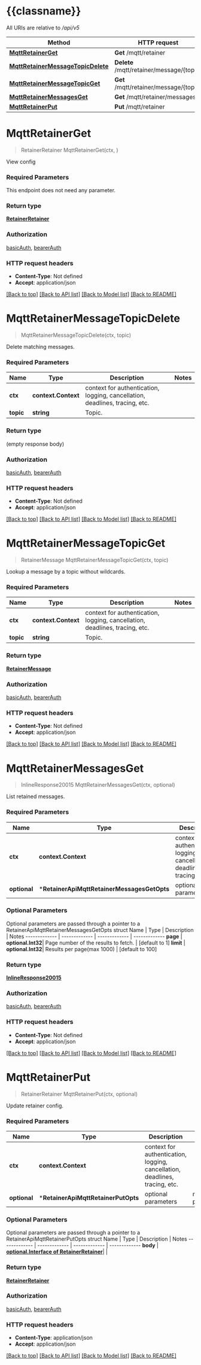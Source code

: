 # {{classname}}

All URIs are relative to */api/v5*

Method | HTTP request | Description
------------- | ------------- | -------------
[**MqttRetainerGet**](RetainerApi.md#MqttRetainerGet) | **Get** /mqtt/retainer | 
[**MqttRetainerMessageTopicDelete**](RetainerApi.md#MqttRetainerMessageTopicDelete) | **Delete** /mqtt/retainer/message/{topic} | 
[**MqttRetainerMessageTopicGet**](RetainerApi.md#MqttRetainerMessageTopicGet) | **Get** /mqtt/retainer/message/{topic} | 
[**MqttRetainerMessagesGet**](RetainerApi.md#MqttRetainerMessagesGet) | **Get** /mqtt/retainer/messages | 
[**MqttRetainerPut**](RetainerApi.md#MqttRetainerPut) | **Put** /mqtt/retainer | 

# **MqttRetainerGet**
> RetainerRetainer MqttRetainerGet(ctx, )


View config

### Required Parameters
This endpoint does not need any parameter.

### Return type

[**RetainerRetainer**](retainer.retainer.md)

### Authorization

[basicAuth](../README.md#basicAuth), [bearerAuth](../README.md#bearerAuth)

### HTTP request headers

 - **Content-Type**: Not defined
 - **Accept**: application/json

[[Back to top]](#) [[Back to API list]](../README.md#documentation-for-api-endpoints) [[Back to Model list]](../README.md#documentation-for-models) [[Back to README]](../README.md)

# **MqttRetainerMessageTopicDelete**
> MqttRetainerMessageTopicDelete(ctx, topic)


Delete matching messages.

### Required Parameters

Name | Type | Description  | Notes
------------- | ------------- | ------------- | -------------
 **ctx** | **context.Context** | context for authentication, logging, cancellation, deadlines, tracing, etc.
  **topic** | **string**| Topic. | 

### Return type

 (empty response body)

### Authorization

[basicAuth](../README.md#basicAuth), [bearerAuth](../README.md#bearerAuth)

### HTTP request headers

 - **Content-Type**: Not defined
 - **Accept**: application/json

[[Back to top]](#) [[Back to API list]](../README.md#documentation-for-api-endpoints) [[Back to Model list]](../README.md#documentation-for-models) [[Back to README]](../README.md)

# **MqttRetainerMessageTopicGet**
> RetainerMessage MqttRetainerMessageTopicGet(ctx, topic)


Lookup a message by a topic without wildcards.

### Required Parameters

Name | Type | Description  | Notes
------------- | ------------- | ------------- | -------------
 **ctx** | **context.Context** | context for authentication, logging, cancellation, deadlines, tracing, etc.
  **topic** | **string**| Topic. | 

### Return type

[**RetainerMessage**](retainer.message.md)

### Authorization

[basicAuth](../README.md#basicAuth), [bearerAuth](../README.md#bearerAuth)

### HTTP request headers

 - **Content-Type**: Not defined
 - **Accept**: application/json

[[Back to top]](#) [[Back to API list]](../README.md#documentation-for-api-endpoints) [[Back to Model list]](../README.md#documentation-for-models) [[Back to README]](../README.md)

# **MqttRetainerMessagesGet**
> InlineResponse20015 MqttRetainerMessagesGet(ctx, optional)


List retained messages.

### Required Parameters

Name | Type | Description  | Notes
------------- | ------------- | ------------- | -------------
 **ctx** | **context.Context** | context for authentication, logging, cancellation, deadlines, tracing, etc.
 **optional** | ***RetainerApiMqttRetainerMessagesGetOpts** | optional parameters | nil if no parameters

### Optional Parameters
Optional parameters are passed through a pointer to a RetainerApiMqttRetainerMessagesGetOpts struct
Name | Type | Description  | Notes
------------- | ------------- | ------------- | -------------
 **page** | **optional.Int32**| Page number of the results to fetch. | [default to 1]
 **limit** | **optional.Int32**| Results per page(max 1000) | [default to 100]

### Return type

[**InlineResponse20015**](inline_response_200_15.md)

### Authorization

[basicAuth](../README.md#basicAuth), [bearerAuth](../README.md#bearerAuth)

### HTTP request headers

 - **Content-Type**: Not defined
 - **Accept**: application/json

[[Back to top]](#) [[Back to API list]](../README.md#documentation-for-api-endpoints) [[Back to Model list]](../README.md#documentation-for-models) [[Back to README]](../README.md)

# **MqttRetainerPut**
> RetainerRetainer MqttRetainerPut(ctx, optional)


Update retainer config.

### Required Parameters

Name | Type | Description  | Notes
------------- | ------------- | ------------- | -------------
 **ctx** | **context.Context** | context for authentication, logging, cancellation, deadlines, tracing, etc.
 **optional** | ***RetainerApiMqttRetainerPutOpts** | optional parameters | nil if no parameters

### Optional Parameters
Optional parameters are passed through a pointer to a RetainerApiMqttRetainerPutOpts struct
Name | Type | Description  | Notes
------------- | ------------- | ------------- | -------------
 **body** | [**optional.Interface of RetainerRetainer**](RetainerRetainer.md)|  | 

### Return type

[**RetainerRetainer**](retainer.retainer.md)

### Authorization

[basicAuth](../README.md#basicAuth), [bearerAuth](../README.md#bearerAuth)

### HTTP request headers

 - **Content-Type**: application/json
 - **Accept**: application/json

[[Back to top]](#) [[Back to API list]](../README.md#documentation-for-api-endpoints) [[Back to Model list]](../README.md#documentation-for-models) [[Back to README]](../README.md)

